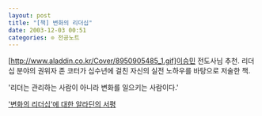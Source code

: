 ```yaml
---
layout: post
title: "[책] 변화의 리더십"
date: 2003-12-03 00:51
categories: ⊙ 전공노트
---
```


[http://www.aladdin.co.kr/Cover/8950905485_1.gif]이승민 전도사님 추천. 리더십 분야의 권위자 존 코터가 십수년에 걸친 자신의 실전 노하우를 바탕으로 저술한 책.

'리더는 관리하는 사람이 아니라 변화를 일으키는 사람이다.'

['변화의 리더십'에 대한 알라딘의 서평](http://www.aladdin.co.kr/catalog/book.asp?UID=1904438935&ISBN=8950905485)
       
